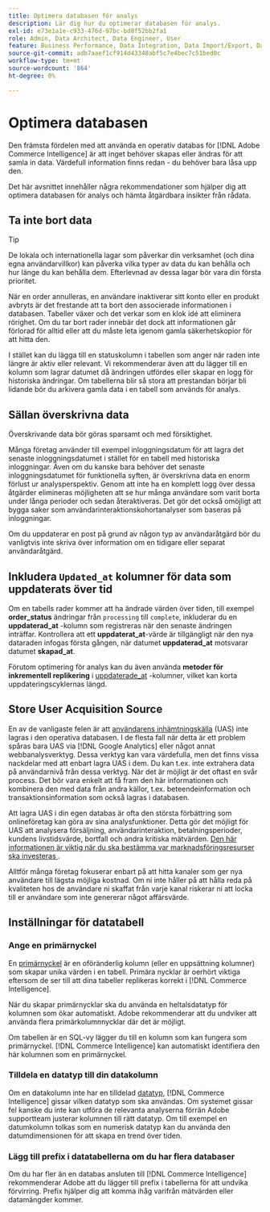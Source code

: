```yaml
---
title: Optimera databasen för analys
description: Lär dig hur du optimerar databasen för analys.
exl-id: e73e1a1e-c933-476d-97bc-bd8f52bb2fa1
role: Admin, Data Architect, Data Engineer, User
feature: Business Performance, Data Integration, Data Import/Export, Data Warehouse Manager
source-git-commit: adb7aaef1cf914d43348abf5c7e4bec7c51bed0c
workflow-type: tm+mt
source-wordcount: '864'
ht-degree: 0%

---
```


# Optimera databasen

Den främsta fördelen med att använda en operativ databas för [!DNL Adobe Commerce Intelligence] är att inget behöver skapas eller ändras för att samla in data. Värdefull information finns redan - du behöver bara låsa upp den.

Det här avsnittet innehåller några rekommendationer som hjälper dig att optimera databasen för analys och hämta åtgärdbara insikter från rådata.

## Ta inte bort data

>[!TIP]
>
>De lokala och internationella lagar som påverkar din verksamhet (och dina egna användarvillkor) kan påverka vilka typer av data du kan behålla och hur länge du kan behålla dem. Efterlevnad av dessa lagar bör vara din första prioritet.

När en order annulleras, en användare inaktiverar sitt konto eller en produkt avbryts är det frestande att ta bort den associerade informationen i databasen. Tabeller växer och det verkar som en klok idé att eliminera rörighet. Om du tar bort rader innebär det dock att informationen går förlorad för alltid eller att du måste leta igenom gamla säkerhetskopior för att hitta den.

I stället kan du lägga till en statuskolumn i tabellen som anger när raden inte längre är aktiv eller relevant. Vi rekommenderar även att du lägger till en kolumn som lagrar datumet då ändringen utfördes eller skapar en logg för historiska ändringar. Om tabellerna blir så stora att prestandan börjar bli lidande bör du arkivera gamla data i en tabell som används för analys.

## Sällan överskrivna data

Överskrivande data bör göras sparsamt och med försiktighet.

Många företag använder till exempel inloggningsdatum för att lagra det senaste inloggningsdatumet i stället för en tabell med historiska inloggningar. Även om du kanske bara behöver det senaste inloggningsdatumet för funktionella syften, är överskrivna data en enorm förlust ur analysperspektiv. Genom att inte ha en komplett logg över dessa åtgärder elimineras möjligheten att se hur många användare som varit borta under långa perioder och sedan återaktiveras. Det gör det också omöjligt att bygga saker som användarinteraktionskohortanalyser som baseras på inloggningar.

Om du uppdaterar en post på grund av någon typ av användaråtgärd bör du vanligtvis inte skriva över information om en tidigare eller separat användaråtgärd.

## Inkludera `Updated_at` kolumner för data som uppdaterats över tid

Om en tabells rader kommer att ha ändrade värden över tiden, till exempel **order\_status** ändringar från `processing` till `complete`, inkluderar du en **uppdaterad\_at** -kolumn som registreras när den senaste ändringen inträffar. Kontrollera att ett **uppdaterat\_at**-värde är tillgängligt när den nya dataraden infogas första gången, när datumet **uppdaterad\_at** motsvarar datumet **skapad\_at**.

Förutom optimering för analys kan du även använda **metoder för inkrementell replikering** i [uppdaterade\_at](../data-analyst/data-warehouse-mgr/cfg-replication-methods.md) -kolumner, vilket kan korta uppdateringscyklernas längd.

## Store User Acquisition Source

En av de vanligaste felen är att [användarens inhämtningskälla](../data-analyst/analysis/google-track-user-acq.md) (UAS) inte lagras i den operativa databasen. I de flesta fall när detta är ett problem spåras bara UAS via [!DNL Google Analytics] eller något annat webbanalysverktyg. Dessa verktyg kan vara värdefulla, men det finns vissa nackdelar med att enbart lagra UAS i dem. Du kan t.ex. inte extrahera data på användarnivå från dessa verktyg. När det är möjligt är det oftast en svår process. Det bör vara enkelt att få fram den här informationen och kombinera den med data från andra källor, t.ex. beteendeinformation och transaktionsinformation som också lagras i databasen.

Att lagra UAS i din egen databas är ofta den största förbättring som onlineföretag kan göra av sina analysfunktioner. Detta gör det möjligt för UAS att analysera försäljning, användarinteraktion, betalningsperioder, kundens livstidsvärde, bortfall och andra kritiska mätvärden. [Den här informationen är viktig när du ska bestämma var marknadsföringsresurser ska investeras ](../data-analyst/analysis/most-value-source-channel.md).

Alltför många företag fokuserar enbart på att hitta kanaler som ger nya användare till lägsta möjliga kostnad. Om ni inte håller på att hålla reda på kvaliteten hos de användare ni skaffat från varje kanal riskerar ni att locka till er användare som inte genererar något affärsvärde.

## Inställningar för datatabell

### Ange en primärnyckel

En [primärnyckel](https://en.wikipedia.org/wiki/Unique_key) är en oföränderlig kolumn (eller en uppsättning kolumner) som skapar unika värden i en tabell. Primära nycklar är oerhört viktiga eftersom de ser till att dina tabeller replikeras korrekt i [!DNL Commerce Intelligence].

När du skapar primärnycklar ska du använda en heltalsdatatyp för kolumnen som ökar automatiskt. Adobe rekommenderar att du undviker att använda flera primärkolumnnycklar där det är möjligt.

Om tabellen är en SQL-vy lägger du till en kolumn som kan fungera som primärnyckel. [!DNL Commerce Intelligence] kan automatiskt identifiera den här kolumnen som en primärnyckel.

### Tilldela en datatyp till din datakolumn

Om en datakolumn inte har en tilldelad [datatyp](https://en.wikipedia.org/wiki/Data_type), [!DNL Commerce Intelligence] gissar vilken datatyp som ska användas. Om systemet gissar fel kanske du inte kan utföra de relevanta analyserna förrän Adobe supportteam justerar kolumnen till rätt datatyp. Om till exempel en datumkolumn tolkas som en numerisk datatyp kan du använda den datumdimensionen för att skapa en trend över tiden.

### Lägg till prefix i datatabellerna om du har flera databaser

Om du har fler än en databas ansluten till [!DNL Commerce Intelligence] rekommenderar Adobe att du lägger till prefix i tabellerna för att undvika förvirring. Prefix hjälper dig att komma ihåg varifrån mätvärden eller datamängder kommer.
